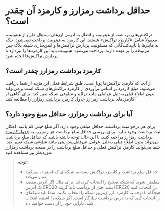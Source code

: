 
#  حداقل برداشت رمزارز و کارمزد آن چقدر است؟
تراکنش‌های برداشت از هیتوبیت و انتقال به آدرس ارزهای دیجیتال خارج از هیتوبیت، معمولاً شامل «کارمزد تراکنش» هستند. این کارمزد به هیتوبیت پرداخت نمی‌شود، بلکه به ماینرها یا تأییدکنندگانی که مسئولیت پردازش تراکنش‌ها و ایمن‌سازی شبکه بلاک چین مربوطه را بر عهده دارند، پرداخت می‌شود. 
هیتوبیت باید این کارمزدها را بپردازد تا پردازش تراکنش‌ها انجام شود.
## کارمزد برداشت رمزارز چقدر است؟
 از آنجا که کارمزد تراکنش‌ها پویا است، طبق شرایط فعلی این هزینه از شما دریافت می‌شود. مبلغ کارمزد بر اساس برآوردی از کارمزد تراکنش‌های شبکه است و می‌تواند بدون اطلاع قبلی به‌دلیل عواملی مانند تراکم و شلوغی شبکه تغییر  کند. برای آگاهی از کارمزدهای برداشت رمزارز [جدول کارمزد برداشت رمزارز](https://hitobit.com/fa/fee/deposit/)  را مطالعه کنید.

## آیا برای برداشت رمزارز، حداقل مبلغ وجود دارد؟

برای هر درخواست برداشت، حداقل مبلغی وجود دارد. اگر مبلغ خیلی کم باشد، امکان ثبت برداشت وجود ندارد. برای بررسی حداقل مبلغ برداشت هر رمزارز، به [جدول کارمزد برداشت رمزارز](https://hitobit.com/fa/fee/deposit/) مراجعه کنید. با این حال، توجه داشته باشید که حداقل مبلغ برداشت می‌تواند بدون اطلاع قبلی به‌دلیل عوامل غیرقابل‌پیش‌بینی مانند شلوغی شبکه تغییر کند.
شما می‌توانید کارمزد تراکنش فعلی و حداقل مبلغ برداشت را در صفحه برداشت رمزارز موردنظر نیز مشاهده کنید.

> **توجه:**<br> 
> - حداقل مبلغ برداشت و کارمزد تراکنش بسته به شبکه‌ای که استفاده می‌کنید تغییر می‌کند.<br>
> - مطمئن شوید که شبکه صحیح را انتخاب کرده‌اید. برای مثال اگر آدرس مقصد یک آدرس ERC20 است، قبل از برداشت باید گزینه ERC20 را انتخاب کنید.<br>
> - هیچگاه با توجه به کارمزد، ارزان‌ترین شبکه را انتخاب نکنید. شما باید شبکه‌ای را انتخاب کنید که با آدرس برداشت سازگار است. اگر شبکه را اشتباه انتخاب کنید، دارایی خود را از دست خواهید داد.


